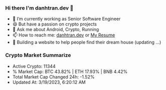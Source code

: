 ### Hi there I'm danhtran.dev 👋

- 🔭 I’m currently working as Senior Software Engineer
- 😄 But have a passion on crypto projects
- 💬 Ask me about Android, Crypto, Running 
- 📫 How to reach me: <a href="https://danhtran.dev" target="_blank">danhtran.dev</a> or <a href="Dan-Resume.pdf" target="_blank">My Resume</a>
- 🌱 Building a website to help people find their dream house (updating ...)

### Crypto Market Summarize
- Active Crypto: 11344
- % Market Cap: BTC 43.82% | ETH 17.93% | BNB 4.42%
- Total Market Cap Changed 24h: -1.52%
- Updated At: 3/19/2023, 6:20:12 AM
